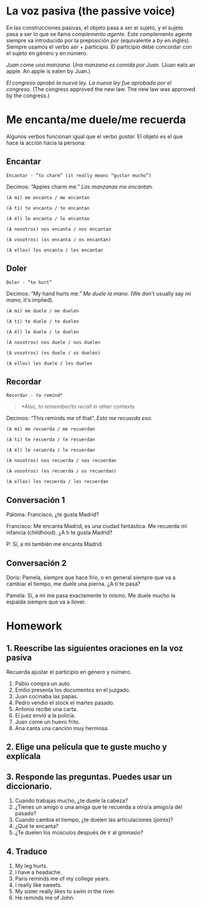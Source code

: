 # La voz pasiva (the passive voice)

En las construcciones pasivas, el objeto pasa a ser el sujeto, y el sujeto pasa a ser lo que se llama 
*complemento agente.* Este complemento agente siempre va introducido por la preposición *por* (equivalente a 
*by* en inglés). Siempre usamos el verbo *ser* + participio. El participio debe concordar con el sujeto en 
género y en número.

*Juan come una manzana. Una manzana es comida por Juan.*
(Juan eats an apple. An apple is eaten by Juan.)

*El congreso aprobó la nueva ley. La nueva ley fue aprobada por el congreso.*
(The congress approved the new law. The new law was approved by the congress.)

# Me encanta/me duele/me recuerda

Algunos verbos funcionan igual que el verbo *gustar.* El objeto es el que hace la acción hacia la persona:

## Encantar

    Encantar - “to charm” (it really means “gustar mucho”)

Decimos: “Apples charm me.” *Las manzanas me encantan.*

    (A mí) me encanta / me encantan
    
    (A ti) te encanta / te encantan
    
    (A él) le encanta / le encantan
    
    (A nosotros) nos encanta / nos encantan 
    
    (A vosotros) (os encanta / os encantan) 
    
    (A ellos) les encanta / les encantan

## Doler

    Doler - “to hurt”

Decimos: “My hand hurts me.” *Me duele la mano.* (We don't usually say *mi mano,* it's implied).

    (A mí) me duele / me duelen
    
    (A ti) te duele / te duelen
    
    (A él) le duele / le duelen
    
    (A nosotros) nos duele / nos duelen 
    
    (A vosotros) (os duele / os duelen) 
    
    (A ellos) les duele / les duelen

## Recordar

    Recordar - to remind*

> *Also, *to remember/to recall* in other contexts

Decimos: “This reminds me of that”. *Esto me recuerda eso.*

    (A mí) me recuerda / me recuerdan
    
    (A ti) te recuerda / te recuerdan
    
    (A él) le recuerda / le recuerdan
    
    (A nosotros) nos recuerda / nos recuerdan 
    
    (A vosotros) (os recuerda / os recuerdan) 
    
    (A ellos) les recuerda / les recuerdan 

## Conversación 1

Paloma: Francisco, ¿te gusta Madrid?

Francisco: Me encanta Madrid, es una ciudad fantástica. Me recuerda mi infancia (childhood). ¿A ti te gusta Madrid?

P: Sí, a mí también me encanta Madrid.

## Conversación 2

Doris: Pamela, siempre que hace frío, o en general siempre que va a cambiar el tiempo, 
me duele una pierna. ¿A ti te pasa?

Pamela: Sí, a mí me pasa exactamente lo mismo. Me duele mucho la espalda siempre que va a llover.

# Homework

## 1. Reescribe las siguientes oraciones en la voz pasiva

Recuerda ajustar el participio en género y número.

1. Pablo compra un auto.
2. Emilio presenta los documentos en el juzgado.
3. Juan cocinaba las papas.
4. Pedro vendió el stock el martes pasado.
5. Antonio recibe una carta.
6. El juez envió a la policía.
7. Juan come un huevo frito.
8. Ana canta una canción muy hermosa.

## 2. Elige una película que te guste mucho y explícala

## 3. Responde las preguntas. Puedes usar un diccionario.

1. Cuando trabajas mucho, ¿te duele la cabeza?
2. ¿Tienes un amigo o una amiga que te recuerda a otro/a amigo/a del pasado?
3. Cuando cambia el tiempo, ¿te duelen las articulaciones (joints)?
4. ¿Qué te encanta?
5. ¿Te duelen los músculos después de ir al gimnasio?

## 4. Traduce

1. My leg hurts.
2. I have a headache.
3. Paris reminds me of my college years.
4. I really like sweets.
5. My sister really likes to swim in the river.
6. He reminds me of John.